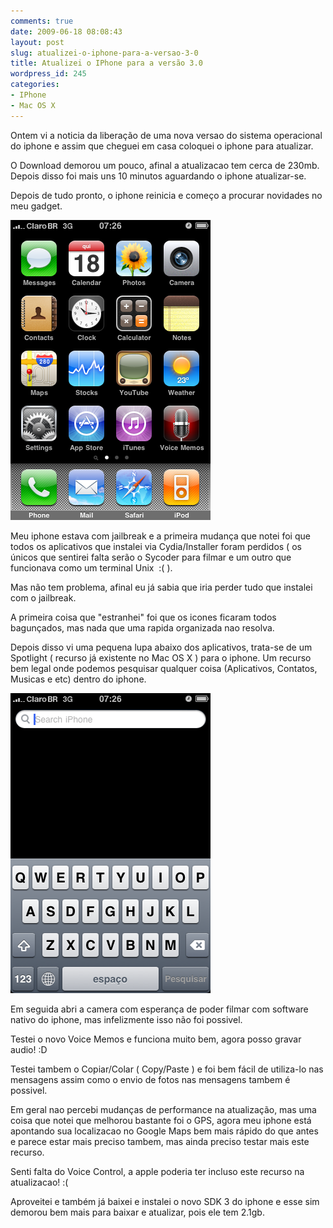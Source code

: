 ```yaml
---
comments: true
date: 2009-06-18 08:08:43
layout: post
slug: atualizei-o-iphone-para-a-versao-3-0
title: Atualizei o IPhone para a versão 3.0
wordpress_id: 245
categories:
- IPhone
- Mac OS X
---
```


Ontem vi a noticia da liberação de uma nova versao do sistema operacional do iphone e assim que cheguei em casa coloquei o iphone para atualizar.

O Download demorou um pouco, afinal a atualizacao tem cerca de 230mb. Depois disso foi mais uns 10 minutos aguardando o iphone atualizar-se.

Depois de tudo pronto, o iphone reinicia e começo a procurar novidades no meu gadget.

![IMG_0169](/images/2009/06/IMG_01691.png)

Meu iphone estava com jailbreak e a primeira mudança que notei foi que todos os aplicativos que instalei via Cydia/Installer foram perdidos ( os únicos que sentirei falta serão o Sycoder para filmar e um outro que funcionava como um terminal Unix  :( ).

Mas não tem problema, afinal eu já sabia que iria perder tudo que instalei com o jailbreak.

A primeira coisa que "estranhei" foi que os icones ficaram todos bagunçados, mas nada que uma rapida organizada nao resolva.

Depois disso vi uma pequena lupa abaixo dos aplicativos, trata-se de um Spotlight ( recurso já existente no Mac OS X ) para o iphone. Um recurso bem legal onde podemos pesquisar qualquer coisa (Aplicativos, Contatos, Musicas e etc) dentro do iphone.

![IMG_0168](/images/2009/06/IMG_0168.png)

Em seguida abri a camera com esperança de poder filmar com software nativo do iphone, mas infelizmente isso não foi possivel.

Testei o novo Voice Memos e funciona muito bem, agora posso gravar audio! :D

Testei tambem o Copiar/Colar ( Copy/Paste ) e foi bem fácil de utiliza-lo nas mensagens assim como o envio de fotos nas mensagens tambem é possivel.

Em geral nao percebi mudanças de performance na atualização, mas uma coisa que notei que melhorou bastante foi o GPS, agora meu iphone está apontando sua localizacao no Google Maps bem mais rápido do que antes e parece estar mais preciso tambem, mas ainda preciso testar mais este recurso.

Senti falta do Voice Control, a apple poderia ter incluso este recurso na atualizacao! :(

Aproveitei e também já baixei e instalei o novo SDK 3 do iphone e esse sim demorou bem mais para baixar e atualizar, pois ele tem 2.1gb.